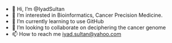 - 👋 Hi, I’m @IyadSultan
- 👀 I’m interested in Bioinformatics, Cancer Precision Medicine.
- 🌱 I’m currently learning to use GitHub
- 💞️ I’m looking to collaborate on deciphering the cancer genome
- 📫 How to reach me iyad.sultan@yahoo.com

<!---
IyadSultan/IyadSultan is a ✨ special ✨ repository because its `README.md` (this file) appears on your GitHub profile.
You can click the Preview link to take a look at your changes.
--->
